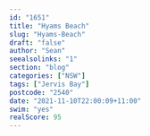 ```yaml
---
id: "1651"
title: "Hyams Beach"
slug: "Hyams-Beach"
draft: "false"
author: "Sean"
seealsolinks: "1"
section: "blog"
categories: ["NSW"]
tags: ["Jervis Bay"]
postcode: "2540"
date: "2021-11-10T22:00:09+11:00"
swim: "yes"
realScore: 95
---
```

